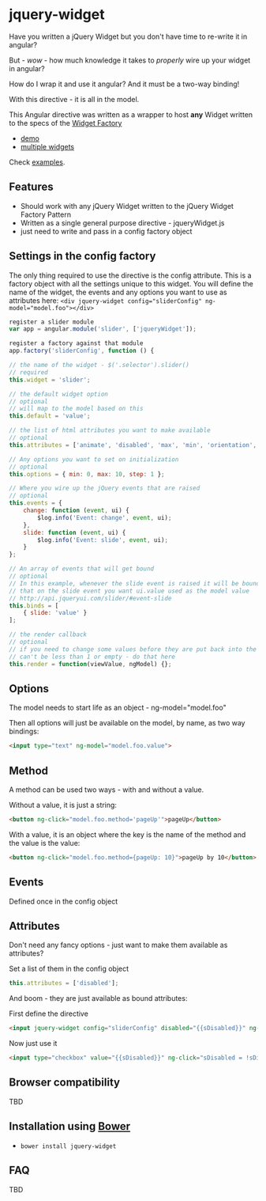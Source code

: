 # jquery-widget

Have you written a jQuery Widget but you don't have time to re-write it in angular?

But - *wow* - how much knowledge it takes to *properly* wire up your widget in angular?

How do I wrap it and use it angular? And it must be a two-way binding!

With this directive - it is all in the model.

This Angular directive was written as a wrapper to host **any** Widget written to the specs of the
[Widget Factory](http://api.jqueryui.com/jquery.widget/)

- [demo](http://jsfiddle.net/jmcpeak/scbu1w9f/)
- [multiple widgets](http://jsfiddle.net/jmcpeak/c55rqzcq/)

Check [examples](https://github.com/jmcpeak/jquery-widget/blob/master/app/index.html).

## Features

- Should work with any jQuery Widget written to the jQuery Widget Factory Pattern
- Written as a single general purpose directive - jqueryWidget.js
- just need to write and pass in a config factory object

## Settings in the config factory

The only thing required to use the directive is the config attribute.
This is a factory object with all the settings unique to this widget.
You will define the name of the widget, the events and any options you
want to use as attributes here:
`<div jquery-widget config="sliderConfig" ng-model="model.foo"></div>`

```javascript
register a slider module
var app = angular.module('slider', ['jqueryWidget']);

register a factory against that module
app.factory('sliderConfig', function () {

// the name of the widget - $('.selector').slider()
// required
this.widget = 'slider';

// the default widget option
// optional
// will map to the model based on this
this.default = 'value';

// the list of html attributes you want to make available
// optional 
this.attributes = ['animate', 'disabled', 'max', 'min', 'orientation', 'range', 'step', 'value', 'values'];

// Any options you want to set on initialization
// optional
this.options = { min: 0, max: 10, step: 1 };

// Where you wire up the jQuery events that are raised
// optional
this.events = {
    change: function (event, ui) {
        $log.info('Event: change', event, ui);
    },
    slide: function (event, ui) {
        $log.info('Event: slide', event, ui);
    }
};

// An array of events that will get bound
// optional
// In this example, whenever the slide event is raised it will be bound to the model - here is where you specify
// that on the slide event you want ui.value used as the model value 
// http://api.jqueryui.com/slider/#event-slide
this.binds = [
    { slide: 'value' }
];

// the render callback
// optional
// if you need to change some values before they are put back into the widget - for instance the slider step
// can't be less than 1 or empty - do that here
this.render = function(viewValue, ngModel) {};
```

## Options
The model needs to start life as an object - ng-model="model.foo"

Then all options will just be available on the model, by name, as two way bindings:
```html
<input type="text" ng-model="model.foo.value">
```

## Method
A method can be used two ways - with and without a value.

Without a value, it is just a string:
```html
<button ng-click="model.foo.method='pageUp'">pageUp</button>
```

With a value, it is an object where the key is the name of the method and the value is the value:
```html
<button ng-click="model.foo.method={pageUp: 10}">pageUp by 10</button>
```

## Events
Defined once in the config object

## Attributes

Don't need any fancy options - just want to make them available as attributes?

Set a list of them in the config object
```javascript
this.attributes = ['disabled'];
```
And boom - they are just available as bound attributes:

First define the directive
```html
<input jquery-widget config="sliderConfig" disabled="{{sDisabled}}" ng-model="model.foo">
```

Now just use it
```html
<input type="checkbox" value="{{sDisabled}}" ng-click="sDisabled = !sDisabled"/>
```

## Browser compatibility

TBD

## Installation using [Bower](http://bower.io/)

- `bower install jquery-widget`

## FAQ

TBD

